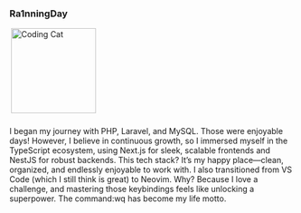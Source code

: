 <h3>Ra1nningDay</h3>

<div style="display: flex; align-items: center; justify-content: space-between;">
  <img src="https://media.giphy.com/media/JIX9t2j0ZTN9S/giphy.gif" alt="Coding Cat" width="150" align="right">
</div>

###

<p align="left">I began my journey with PHP, Laravel, and MySQL. Those were enjoyable days! However, I believe in continuous growth, so I immersed myself in the TypeScript ecosystem, using Next.js for sleek, scalable frontends and NestJS for robust backends. This tech stack? It’s my happy place—clean, organized, and endlessly enjoyable to work with. I also transitioned from VS Code (which I still think is great) to Neovim. Why? Because I love a challenge, and mastering those keybindings feels like unlocking a superpower. The command:wq has become my life motto.</p>

###
